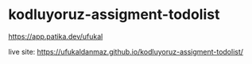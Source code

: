 # kodluyoruz-assigment-todolist 
https://app.patika.dev/ufukal

live site: 
https://ufukaldanmaz.github.io/kodluyoruz-assigment-todolist/
